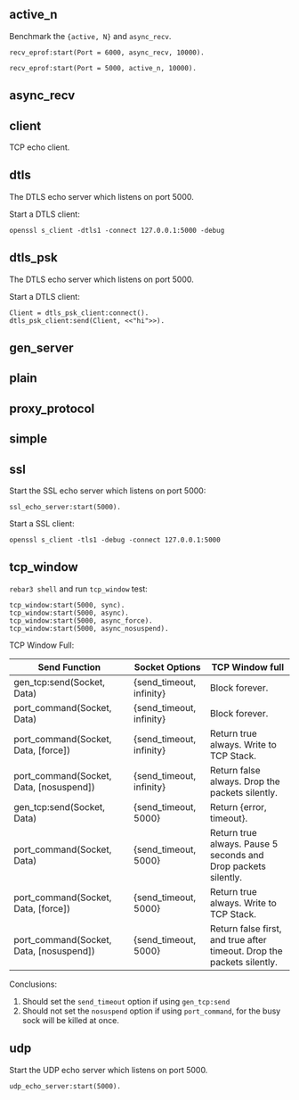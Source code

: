 ## active_n 

Benchmark the `{active, N}` and `async_recv`.

```
recv_eprof:start(Port = 6000, async_recv, 10000).

recv_eprof:start(Port = 5000, active_n, 10000).
```

## async_recv

## client

TCP echo client.

## dtls

The DTLS echo server which listens on port 5000.

Start a DTLS client:

```
openssl s_client -dtls1 -connect 127.0.0.1:5000 -debug
```

## dtls_psk

The DTLS echo server which listens on port 5000.

Start a DTLS client:
```
Client = dtls_psk_client:connect().
dtls_psk_client:send(Client, <<"hi">>).
```

## gen_server

## plain

## proxy_protocol

## simple

## ssl

Start the SSL echo server which listens on port 5000:

```
ssl_echo_server:start(5000).
```

Start a SSL client:
```
openssl s_client -tls1 -debug -connect 127.0.0.1:5000
```

## tcp_window

`rebar3 shell` and run `tcp_window` test:

```
tcp_window:start(5000, sync).
tcp_window:start(5000, async).
tcp_window:start(5000, async_force).
tcp_window:start(5000, async_nosuspend).
```

TCP Window Full:

Send Function                           | Socket Options           | TCP Window full
----------------------------------------|--------------------------|-------------------------------------------
gen_tcp:send(Socket, Data)              | {send_timeout, infinity} | Block forever.
port_command(Socket, Data)              | {send_timeout, infinity} | Block forever.
port_command(Socket, Data, [force])     | {send_timeout, infinity} | Return true always. Write to TCP Stack.
port_command(Socket, Data, [nosuspend]) | {send_timeout, infinity} | Return false always. Drop the packets silently.
gen_tcp:send(Socket, Data)              | {send_timeout, 5000}     | Return {error, timeout}.
port_command(Socket, Data)              | {send_timeout, 5000}     | Return true always. Pause 5 seconds and Drop packets silently.
port_command(Socket, Data, [force])     | {send_timeout, 5000}     | Return true always. Write to TCP Stack.
port_command(Socket, Data, [nosuspend]) | {send_timeout, 5000}     | Return false first, and true after timeout. Drop the packets silently.

Conclusions:

1. Should set the `send_timeout` option if using `gen_tcp:send`
2. Should not set the `nosuspend` option if using `port_command`, for the busy sock will be killed at once.

## udp

Start the UDP echo server which listens on port 5000.

```
udp_echo_server:start(5000).
```

